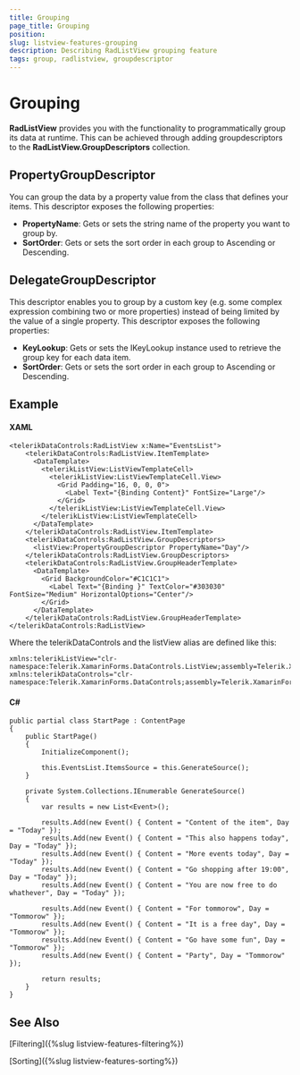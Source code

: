 ```yaml
---
title: Grouping
page_title: Grouping
position: 
slug: listview-features-grouping
description: Describing RadListView grouping feature
tags: group, radlistview, groupdescriptor
---
```


# Grouping

**RadListView** provides you with the functionality to programmatically group its data at runtime. This can be achieved through adding groupdescriptors to the **RadListView.GroupDescriptors** collection.

## PropertyGroupDescriptor 

You can group the data by a property value from the class that defines your items. This descriptor exposes the following properties:

- **PropertyName**: Gets or sets the string name of the property you want to group by.
- **SortOrder**: Gets or sets the sort order in each group to Ascending or Descending.

## DelegateGroupDescriptor 

This descriptor enables you to group by a custom key (e.g. some complex expression combining two or more properties) instead of being limited by the value of a single property. This descriptor exposes the following properties:

- **KeyLookup**: Gets or sets the IKeyLookup instance used to retrieve the group key for each data item.
- **SortOrder**:  Gets or sets the sort order in each group to Ascending or Descending.

## Example

#### XAML
	<telerikDataControls:RadListView x:Name="EventsList">
	    <telerikDataControls:RadListView.ItemTemplate>
	      <DataTemplate>
	        <telerikListView:ListViewTemplateCell>
	          <telerikListView:ListViewTemplateCell.View>
	            <Grid Padding="16, 0, 0, 0">
	              <Label Text="{Binding Content}" FontSize="Large"/>
	            </Grid>
	          </telerikListView:ListViewTemplateCell.View>
	        </telerikListView:ListViewTemplateCell>
	      </DataTemplate>
	    </telerikDataControls:RadListView.ItemTemplate>
	    <telerikDataControls:RadListView.GroupDescriptors>
	      <listView:PropertyGroupDescriptor PropertyName="Day"/>
	    </telerikDataControls:RadListView.GroupDescriptors>
	    <telerikDataControls:RadListView.GroupHeaderTemplate>
	      <DataTemplate>
	        <Grid BackgroundColor="#C1C1C1">
	          <Label Text="{Binding }" TextColor="#303030" FontSize="Medium" HorizontalOptions="Center"/>
	        </Grid>
	      </DataTemplate>
	    </telerikDataControls:RadListView.GroupHeaderTemplate>
	</telerikDataControls:RadListView>

Where the  telerikDataControls and the listView alias are defined like this:

	xmlns:telerikListView="clr-namespace:Telerik.XamarinForms.DataControls.ListView;assembly=Telerik.XamarinForms.DataControls"
	xmlns:telerikDataControls="clr-namespace:Telerik.XamarinForms.DataControls;assembly=Telerik.XamarinForms.DataControls"

####	C# 

    public partial class StartPage : ContentPage
    {
        public StartPage()
        {
            InitializeComponent();

            this.EventsList.ItemsSource = this.GenerateSource();
        }

        private System.Collections.IEnumerable GenerateSource()
        {
            var results = new List<Event>();

            results.Add(new Event() { Content = "Content of the item", Day = "Today" });
            results.Add(new Event() { Content = "This also happens today", Day = "Today" });
            results.Add(new Event() { Content = "More events today", Day = "Today" });
            results.Add(new Event() { Content = "Go shopping after 19:00", Day = "Today" });
            results.Add(new Event() { Content = "You are now free to do whathever", Day = "Today" });

            results.Add(new Event() { Content = "For tommorow", Day = "Tommorow" });
            results.Add(new Event() { Content = "It is a free day", Day = "Tommorow" });
            results.Add(new Event() { Content = "Go have some fun", Day = "Tommorow" });
            results.Add(new Event() { Content = "Party", Day = "Tommorow" });

            return results;
        }
    }

## See Also

[Filtering]({%slug listview-features-filtering%})

[Sorting]({%slug listview-features-sorting%})